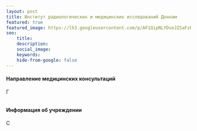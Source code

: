 ```yaml
---
layout: post
title: Институт радиологических и медицинских исследований Доннам
featured: true
featured_image: https://lh3.googleusercontent.com/p/AF1QipNLYDseJZSaFzbROidnN_Y7QWAPaLqUOeI94yYm=s1360-w1360-h1020
seo:
    title:
    description:
    social_image:
    keywords:
    hide-from-google: false
---
```


#### Направление медицинских консультаций

Г

<img class="centered-img" src="">

#### Информация об учреждении

С